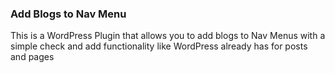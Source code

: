 ### Add Blogs to Nav Menu ###

This is a WordPress Plugin that allows you to add blogs to Nav Menus with a simple check and add functionality like WordPress already has for posts and pages